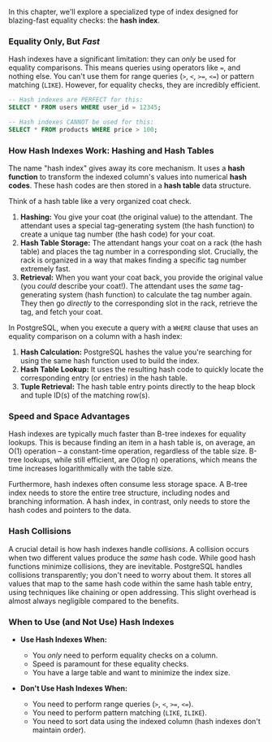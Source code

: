 In this chapter, we'll explore a specialized type of index designed for blazing-fast equality checks: the **hash index**.

### Equality Only, But _Fast_

Hash indexes have a significant limitation: they can _only_ be used for equality comparisons. This means queries using operators like `=`, and nothing else. You can't use them for range queries (`>`, `<`, `>=`, `<=`) or pattern matching (`LIKE`). However, for equality checks, they are incredibly efficient.

```sql
-- Hash indexes are PERFECT for this:
SELECT * FROM users WHERE user_id = 12345;

-- Hash indexes CANNOT be used for this:
SELECT * FROM products WHERE price > 100;
```

### How Hash Indexes Work: Hashing and Hash Tables

The name "hash index" gives away its core mechanism. It uses a **hash function** to transform the indexed column's values into numerical **hash codes**. These hash codes are then stored in a **hash table** data structure.

Think of a hash table like a very organized coat check.

1.  **Hashing:** You give your coat (the original value) to the attendant. The attendant uses a special tag-generating system (the hash function) to create a unique tag number (the hash code) for your coat.
2.  **Hash Table Storage:** The attendant hangs your coat on a rack (the hash table) and places the tag number in a corresponding slot. Crucially, the rack is organized in a way that makes finding a specific tag number extremely fast.
3.  **Retrieval:** When you want your coat back, you provide the original value (you _could_ describe your coat!). The attendant uses the _same_ tag-generating system (hash function) to calculate the tag number again. They then go _directly_ to the corresponding slot in the rack, retrieve the tag, and fetch your coat.

In PostgreSQL, when you execute a query with a `WHERE` clause that uses an equality comparison on a column with a hash index:

1.  **Hash Calculation:** PostgreSQL hashes the value you're searching for using the same hash function used to build the index.
2.  **Hash Table Lookup:** It uses the resulting hash code to quickly locate the corresponding entry (or entries) in the hash table.
3.  **Tuple Retrieval:** The hash table entry points directly to the heap block and tuple ID(s) of the matching row(s).

### Speed and Space Advantages

Hash indexes are typically much faster than B-tree indexes for equality lookups. This is because finding an item in a hash table is, on average, an O(1) operation – a constant-time operation, regardless of the table size. B-tree lookups, while still efficient, are O(log n) operations, which means the time increases logarithmically with the table size.

Furthermore, hash indexes often consume less storage space. A B-tree index needs to store the entire tree structure, including nodes and branching information. A hash index, in contrast, only needs to store the hash codes and pointers to the data.

### Hash Collisions

A crucial detail is how hash indexes handle _collisions_. A collision occurs when two different values produce the _same_ hash code. While good hash functions minimize collisions, they are inevitable. PostgreSQL handles collisions transparently; you don't need to worry about them. It stores all values that map to the same hash code within the same hash table entry, using techniques like chaining or open addressing. This slight overhead is almost always negligible compared to the benefits.

### When to Use (and Not Use) Hash Indexes

- **Use Hash Indexes When:**

  - You _only_ need to perform equality checks on a column.
  - Speed is paramount for these equality checks.
  - You have a large table and want to minimize the index size.

- **Don't Use Hash Indexes When:**
  - You need to perform range queries (`>`, `<`, `>=`, `<=`).
  - You need to perform pattern matching (`LIKE`, `ILIKE`).
  - You need to sort data using the indexed column (hash indexes don't maintain order).
